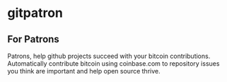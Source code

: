 gitpatron
=========

For Patrons
---------
Patrons, help github projects succeed with your bitcoin contributions. Automatically contribute bitcoin using 
coinbase.com to repository issues you think are important and help open source thrive.
